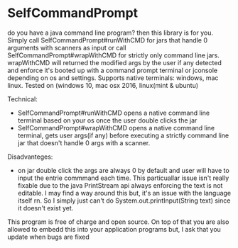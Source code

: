 # SelfCommandPrompt
do you have a java command line program? then this library is for you. Simply call SelfCommandPrompt#runWithCMD for jars that handle 0 arguments with scanners as input or call SelfCommandPrompt#wrapWithCMD for strictly only command line jars. wrapWithCMD will returned the modified args by the user if any detected and enforce it's booted up with a command prompt terminal or jconsole depending on os and settings. Supports native terminals: windows, mac linux. Tested on (windows 10, mac osx 2016, linux(mint & ubuntu)

Technical:
- SelfCommandPrompt#runWithCMD opens a native command line terminal based on your os once the user double clicks the jar
- SelfCommandPrompt#wrapWithCMD opens a native command line terminal, gets user args(if any) before executing a strictly command line jar that doesn't handle 0 args with a scanner.

Disadvanteges:
- on jar double click the args are always 0 by default and user will have to input the entrie commmand each time. This particuallar issue isn't really fixable due to the java PrintStream api always enforcing the text is not editable. I may find a way around this but, it's an issue with the language itself rn. So I simply just can't do System.out.printInput(String text) since it doesn't exist yet.

This program is free of charge and open source. On top of that you are also allowed to embedd this into your application programs but, I ask that you update when bugs are fixed
